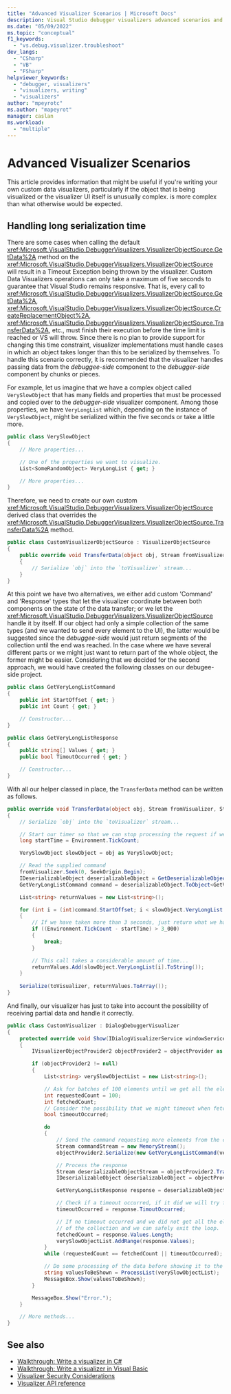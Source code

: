 ```yaml
---
title: "Advanced Visualizer Scenarios | Microsoft Docs"
description: Visual Studio debugger visualizers advanced scenarios and examples for them. 
ms.date: "05/09/2022"
ms.topic: "conceptual"
f1_keywords:
  - "vs.debug.visualizer.troubleshoot"
dev_langs:
  - "CSharp"
  - "VB"
  - "FSharp"
helpviewer_keywords:
  - "debugger, visualizers"
  - "visualizers, writing"
  - "visualizers"
author: "mpeyrotc"
ms.author: "mapeyrot"
manager: caslan
ms.workload:
  - "multiple"
---
```

# Advanced Visualizer Scenarios

This article provides information that might be useful if you're writing your own custom data visualizers, particularly if the object that is being visualized or the visualizer UI itself is unusually complex.
is more complex than what otherwise would be expected.

## Handling long serialization time

There are some cases when calling the default <xref:Microsoft.VisualStudio.DebuggerVisualizers.VisualizerObjectSource.GetData%2A> method on the <xref:Microsoft.VisualStudio.DebuggerVisualizers.VisualizerObjectSource> will
result in a Timeout Exception being thrown by the visualizer. Custom Data Visualizers operations can only take a maximum of five seconds to guarantee that Visual Studio remains responsive. That is, every
call to <xref:Microsoft.VisualStudio.DebuggerVisualizers.VisualizerObjectSource.GetData%2A>, <xref:Microsoft.VisualStudio.DebuggerVisualizers.VisualizerObjectSource.CreateReplacementObject%2A>, <xref:Microsoft.VisualStudio.DebuggerVisualizers.VisualizerObjectSource.TransferData%2A>, etc., must finish their execution before the time limit is reached or VS will throw. Since there is no plan to provide support for changing this time constraint,
visualizer implementations must handle cases in which an object takes longer than this to be serialized by themselves. To handle this scenario correctly, it is recommended that the visualizer handles passing data from the
*debuggee-side* component to the *debugger-side* component by chunks or pieces.

For example, let us imagine that we have a complex object called `VerySlowObject` that has many fields and properties that must be processed and copied over to the *debugger-side* visualizer component. Among those properties, we have `VeryLongList` which, depending on the instance of `VerySlowObject`, might be serialized within the five seconds or take a little more.

```csharp
public class VerySlowObject
{
    // More properties...

    // One of the properties we want to visualize.
    List<SomeRandomObject> VeryLongList { get; }

    // More properties...
}
```

Therefore, we need to create our own custom <xref:Microsoft.VisualStudio.DebuggerVisualizers.VisualizerObjectSource> derived class that overrides the <xref:Microsoft.VisualStudio.DebuggerVisualizers.VisualizerObjectSource.TransferData%2A> method.

```csharp
public class CustomVisualizerObjectSource : VisualizerObjectSource
{
    public override void TransferData(object obj, Stream fromVisualizer, Stream toVisualizer)
    {
        // Serialize `obj` into the `toVisualizer` stream...
    }
}
```

At this point we have two alternatives, we either add custom 'Command' and 'Response' types that let the visualizer coordinate between both components on the state of the data transfer; or we let the <xref:Microsoft.VisualStudio.DebuggerVisualizers.VisualizerObjectSource> handle it by itself. If our object had only a simple collection of the same types (and we wanted to send every element to the UI), the latter would be suggested since the *debuggee-side* would just return segments of the collection until the end was reached. In the case where we have several different parts or we might just want to return part of the whole object, the former might be easier. Considering that we decided for the second approach, we would have created the following classes on our debugee-side project.

```csharp
public class GetVeryLongListCommand
{
    public int StartOffset { get; }
    public int Count { get; }

    // Constructor...
}

public class GetVeryLongListResponse
{
    public string[] Values { get; }
    public bool TimoutOccurred { get; }

    // Constructor...
}
```

With all our helper classed in place, the `TransferData` method can be written as follows.

```csharp
public override void TransferData(object obj, Stream fromVisualizer, Stream toVisualizer)
{
    // Serialize `obj` into the `toVisualizer` stream...

    // Start our timer so that we can stop processing the request if we are taking too long.
    long startTime = Environment.TickCount;

    VerySlowObject slowObject = obj as VerySlowObject;

    // Read the supplied command
    fromVisualizer.Seek(0, SeekOrigin.Begin);
    IDeserializableObject deserializableObject = GetDeserializableObject(fromVisualizer);
    GetVeryLongListCommand command = deserializableObject.ToObject<GetVeryLongListCommand>();

    List<string> returnValues = new List<string>();

    for (int i = (int)command.StartOffset; i < slowObject.VeryLongList.Count; i++)
    {
        // If we have taken more than 3 seconds, just return what we have gotten so far and fetch the remaining data on a posterior call.
        if ((Environment.TickCount - startTime) > 3_000)
        {
            break;
        }

        // This call takes a considerable amount of time...
        returnValues.Add(slowObject.VeryLongList[i].ToString());
    }
    
    Serialize(toVisualizer, returnValues.ToArray());
}
```

And finally, our visualizer has just to take into account the possibility of receiving partial data and handle it correctly.

```csharp
public class CustomVisualizer : DialogDebuggerVisualizer
{
    protected override void Show(IDialogVisualizerService windowService, IVisualizerObjectProvider objectProvider)
    {
        IVisualizerObjectProvider2 objectProvider2 = objectProvider as IVisualizerObjectProvider2;

        if (objectProvider2 != null)
        {
            List<string> verySlowObjectList = new List<string>();

            // Ask for batches of 100 elements until we get all the elements of our object...
            int requestedCount = 100;
            int fetchedCount;
            // Consider the possibility that we might timeout when fetching the data.
            bool timeoutOccurred;

            do
            {
                // Send the command requesting more elements from the collection.
                Stream commandStream = new MemoryStream();
                objectProvider2.Serialize(new GetVeryLongListCommand(verySlowObjectList.Count, requestedCount), commandStream);

                // Process the response
                Stream deserializableObjectStream = objectProvider2.TransferData(commandStream);
                IDeserializableObject deserializableObject = objectProvider2.GetDeserializableObjectFrom(deserializableObjectStream);

                GetVeryLongListResponse response = deserializableObject.ToObject<GetVeryLongListResponse>();

                // Check if a timeout occurred, if it did we will try fetching more data again.
                timeoutOccurred = response.TimoutOccurred;

                // If no timeout occurred and we did not get all the elements we asked for, then we reached the end
                // of the collection and we can safely exit the loop.
                fetchedCount = response.Values.Length;
                verySlowObjectList.AddRange(response.Values);
            }
            while (requestedCount == fetchedCount || timeoutOccurred);

            // Do some processing of the data before showing it to the user.
            string valuesToBeShown = ProcessList(verySlowObjectList);
            MessageBox.Show(valuesToBeShown);
        }

        MessageBox.Show("Error.");
    }

    // More methods...
}
```

## See also

- [Walkthrough: Write a visualizer in C#](../debugger/walkthrough-writing-a-visualizer-in-csharp.md)
- [Walkthrough: Write a visualizer in Visual Basic](../debugger/walkthrough-writing-a-visualizer-in-visual-basic.md)
- [Visualizer Security Considerations](../debugger/visualizer-security-considerations.md)
- [Visualizer API reference](../debugger/visualizer-api-reference.md)